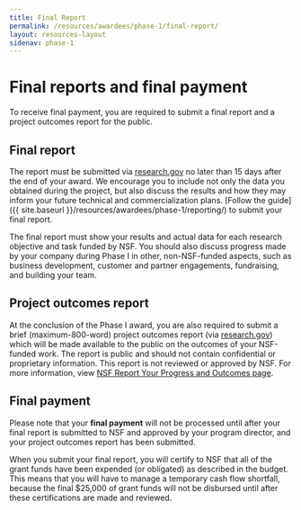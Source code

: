 ```yaml
---
title: Final Report
permalink: /resources/awardees/phase-1/final-report/
layout: resources-layout
sidenav: phase-1
---
```


# Final reports and final payment 

To receive final payment, you are required to submit a final report and a project outcomes report for the public. 

## Final report  

The report must be submitted via [research.gov](http://www.research.gov) no later than 15 days after the end of your award. We encourage you to include not only the data you obtained during the project, but also discuss the results and how they may inform your future technical and commercialization plans. [Follow the guide]({{ site.baseurl }}/resources/awardees/phase-1/reporting/) to submit your final report. 

The final report must show your results and actual data for each research objective and task funded by NSF. You should also discuss progress made by your company during Phase I in other, non-NSF-funded aspects, such as business development, customer and partner engagements, fundraising, and building your team.  

## Project outcomes report 

At the conclusion of the Phase I award, you are also required to submit a brief (maximum-800-word) project outcomes report (via [research.gov](http://research.gov/)) which will be made available to the public on the outcomes of your NSF-funded work. The report is public and should not contain confidential or proprietary information. This report is not reviewed or approved by NSF. For more information, view [NSF Report Your Progress and Outcomes page](https://new.nsf.gov/awards/report-your-outcomes#:~:text=Final%20annual%20project%20reports%20must%20be%20submitted%20in%20Research.gov.&text=This%20report%20serves%20as%20a,date%20of%20your%20NSF%20award). 

## Final payment 

Please note that your **final payment** will not be processed until after your final report is submitted to NSF and approved by your program director, and your project outcomes report has been submitted. 

When you submit your final report, you will certify to NSF that all of the grant funds have been expended (or obligated) as described in the budget. This means that you will have to manage a temporary cash flow shortfall, because the final $25,000 of grant funds will not be disbursed until after these certifications are made and reviewed.  
